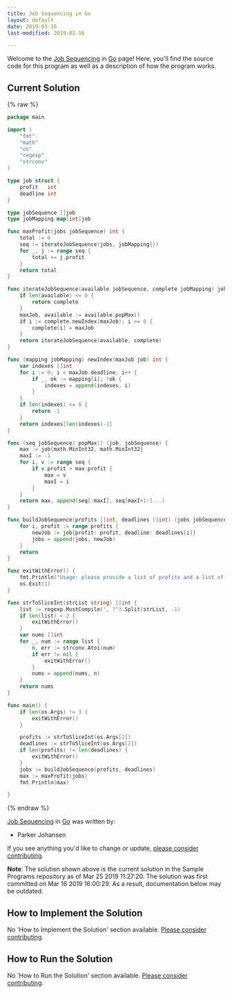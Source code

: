 ```yaml
---
title: Job Sequencing in Go
layout: default
date: 2019-03-16
last-modified: 2019-03-16

---
```


Welcome to the [Job Sequencing](https://sampleprograms.io/projects/job-sequencing) in [Go](https://sampleprograms.io/languages/go) page! Here, you'll find the source code for this program as well as a description of how the program works.

## Current Solution

{% raw %}

```go
package main

import (
	"fmt"
	"math"
	"os"
	"regexp"
	"strconv"
)

type job struct {
	profit   int
	deadline int
}

type jobSequence []job
type jobMapping map[int]job

func maxProfit(jobs jobSequence) int {
	total := 0
	seq := iterateJobSequence(jobs, jobMapping{})
	for _, j := range seq {
		total += j.profit
	}
	return total
}

func iterateJobSequence(available jobSequence, complete jobMapping) jobMapping {
	if len(available) <= 0 {
		return complete
	}
	maxJob, available := available.popMax()
	if i := complete.newIndex(maxJob); i >= 0 {
		complete[i] = maxJob
	}
	return iterateJobSequence(available, complete)
}

func (mapping jobMapping) newIndex(maxJob job) int {
	var indexes []int
	for i := 0; i < maxJob.deadline; i++ {
		if _, ok := mapping[i]; !ok {
			indexes = append(indexes, i)
		}
	}
	if len(indexes) <= 0 {
		return -1
	}
	return indexes[len(indexes)-1]
}

func (seq jobSequence) popMax() (job, jobSequence) {
	max := job{math.MinInt32, math.MinInt32}
	maxI := -1
	for i, v := range seq {
		if v.profit > max.profit {
			max = v
			maxI = i
		}
	}
	return max, append(seq[:maxI], seq[maxI+1:]...)
}

func buildJobSequence(profits []int, deadlines []int) (jobs jobSequence) {
	for i, profit := range profits {
		newJob := job{profit: profit, deadline: deadlines[i]}
		jobs = append(jobs, newJob)
	}
	return
}

func exitWithError() {
	fmt.Println("Usage: please provide a list of profits and a list of deadlines")
	os.Exit(1)
}

func strToSliceInt(strList string) []int {
	list := regexp.MustCompile(", ?").Split(strList, -1)
	if len(list) < 2 {
		exitWithError()
	}
	var nums []int
	for _, num := range list {
		n, err := strconv.Atoi(num)
		if err != nil {
			exitWithError()
		}
		nums = append(nums, n)
	}
	return nums
}

func main() {
	if len(os.Args) != 3 {
		exitWithError()
	}

	profits := strToSliceInt(os.Args[1])
	deadlines := strToSliceInt(os.Args[2])
	if len(profits) != len(deadlines) {
		exitWithError()
	}
	jobs := buildJobSequence(profits, deadlines)
	max := maxProfit(jobs)
	fmt.Println(max)

}
```

{% endraw %}

[Job Sequencing](https://sampleprograms.io/projects/job-sequencing) in [Go](https://sampleprograms.io/languages/go) was written by:

- Parker Johansen

If you see anything you'd like to change or update, [please consider contributing](https://github.com/TheRenegadeCoder/sample-programs).

**Note**: The solution shown above is the current solution in the Sample Programs repository as of Mar 25 2019 11:27:20. The solution was first committed on Mar 16 2019 16:00:29. As a result, documentation below may be outdated.

## How to Implement the Solution

No 'How to Implement the Solution' section available. [Please consider contributing](https://github.com/TheRenegadeCoder/sample-programs-website).

## How to Run the Solution

No 'How to Run the Solution' section available. [Please consider contributing](https://github.com/TheRenegadeCoder/sample-programs-website).
